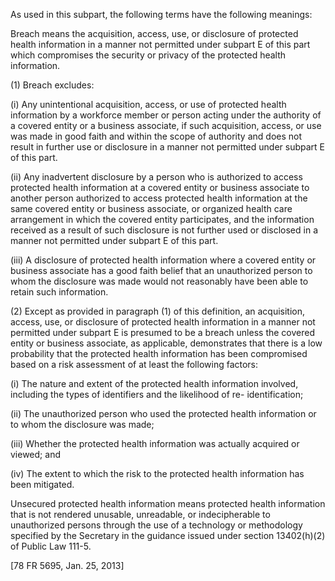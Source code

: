 As used in this subpart, the following terms have the following meanings:

Breach means the acquisition, access, use, or disclosure of protected health information in a manner not permitted under subpart E of this part which compromises the security or privacy of the protected health information.

(1) Breach excludes:

(i) Any unintentional acquisition, access, or use of protected health information by a workforce member or person acting under the authority of a covered entity or a business associate, if such acquisition, access, or use was made in good faith and within the scope of authority and does not result in further use or disclosure in a manner not permitted under subpart E of this part.

(ii) Any inadvertent disclosure by a person who is authorized to access protected health information at a covered entity or business associate to another person authorized to access protected health information at the same covered entity or business associate, or organized health care arrangement in which the covered entity participates, and the information received as a result of such disclosure is not further used or disclosed in a manner not permitted under subpart E of this part.

(iii) A disclosure of protected health information where a covered entity or business associate has a good faith belief that an unauthorized person to whom the disclosure was made would not reasonably have been able to retain such information.

(2) Except as provided in paragraph (1) of this definition, an acquisition, access, use, or disclosure of protected health information in a manner not permitted under subpart E is presumed to be a breach unless the covered entity or business associate, as applicable, demonstrates that there is a low probability that the protected health information has been compromised based on a risk assessment of at least the following factors:

(i) The nature and extent of the protected health information involved, including the types of identifiers and the likelihood of re- identification;

(ii) The unauthorized person who used the protected health information or to whom the disclosure was made;

(iii) Whether the protected health information was actually acquired or viewed; and

(iv) The extent to which the risk to the protected health information has been mitigated.

Unsecured protected health information means protected health information that is not rendered unusable, unreadable, or indecipherable to unauthorized persons through the use of a technology or methodology specified by the Secretary in the guidance issued under section 13402(h)(2) of Public Law 111-5.
 
[78 FR 5695, Jan. 25, 2013]
